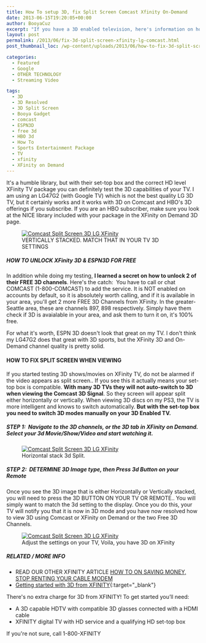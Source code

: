 ```yaml
---
title: How To setup 3D, fix Split Screen Comcast Xfinity On-Demand
date: 2013-06-15T19:20:05+00:00
author: BooyaCuz
excerpt: "If you have a 3D enabled television, here's information on how to try out the FREE 3d library from Comcast XFinity."
layout: post
permalink: /2013/06/fix-3d-split-screen-xfinity-lg-comcast.html
post_thumbnail_loc: /wp-content/uploads/2013/06/how-to-fix-3d-split-screen-1-vertical-booya-thumb.jpg

categories:
  - Featured
  - Google
  - OTHER TECHNOLOGY
  - Streaming Video

tags:
  - 3D
  - 3D Resolved
  - 3D Split Screen
  - Booya Gadget
  - comcast
  - ESPN3D
  - free 3d
  - HBO 3d
  - How To
  - Sports Entertainment Package
  - TV
  - xfinity
  - XFinity on Demand
---
```

 It's a humble library, but with their set-top box and the correct HD level XFinity TV package you can definitely test the 3D capabilities of your TV. I am using an LG47G2 (with Google TV) which is not the best quality LG 3D TV, but it certainly works and it works with 3D on Comcast and HBO's 3D offerings if you subscribe. If you are an HBO subscriber, make sure you look at the NICE library included with your package in the XFinity on Demand 3D page.

<figure>
	<a href="{{ site.cdn-url }}/wp-content/uploads/2013/06/how-to-fix-3d-split-screen-1-vertical-booya.jpg">
    <img src="{{ site.cdn-url }}/wp-content/uploads/2013/06/how-to-fix-3d-split-screen-1-vertical-booya-640.jpg" 
         alt="Comcast Split Screen 3D LG XFinity" title="VERTICALLY STACKED. MATCH THAT IN YOUR TV 3D SETTINGS"></a>
	<figcaption>VERTICALLY STACKED. MATCH THAT IN YOUR TV 3D SETTINGS</figcaption>
</figure>

##### HOW TO UNLOCK XFinity 3D & ESPN3D FOR FREE

In addition while doing my testing, **I learned a secret on how to unlock 2 of their FREE 3D channels**. Here's the catch:  You have to call or chat COMCAST (1-800-COMCAST) to add the service. It is NOT enabled on accounts by default, so it is absolutely worth calling, and if it is available in your area, you'll get 2 more FREE 3D Channels from XFinity. In the greater-Seattle area, these are channels 897, 898 respectively. Simply have them check if 3D is avaialable in your area, and ask them to turn it on, it's 100% free.

For what it's worth, ESPN 3D doesn't look that great on my TV. I don't think my LG47G2 does that great with 3D sports, but the XFinity 3D and On-Demand channel quality is pretty solid.

#### HOW TO FIX SPLIT SCREEN WHEN VIEWING

If you started testing 3D shows/movies on XFinity TV, do not be alarmed if the video appears as split screen.. If you see this it actually means your set-top box is compatible. <strong>With many 3D TVs they will not auto-switch to 3D when viewing the Comcast 3D Signal</strong>.  So they screen will appear split either horizontally or vertically. When viewing 3D discs on my PS3, the TV is more intelligent and knows to switch automatically. <strong>But with the set-top box you need to switch 3D modes manually on your 3D Enabled TV.</strong>

##### STEP 1:  Navigate to the 3D channels, or the 3D tab in XFinity on Demand. Select your 3d Movie/Show/Video and start watching it.

<figure>
	<a href="{{ site.cdn-url }}/wp-content/uploads/2013/06/how-to-fix-3d-split-screen-2-glasses.jpg">
    <img src="{{ site.cdn-url }}/wp-content/uploads/2013/06/how-to-fix-3d-split-screen-2-glasses-640.jpg" 
         alt="Comcast Split Screen 3D LG XFinity" title="Horizontal stack 3d Split."></a>
	<figcaption>Horizontal stack 3d Split.</figcaption>
</figure>

##### STEP 2:  DETERMINE 3D Image type, then Press 3d Button on your Remote

Once you see the 3D image that is either Horizontally or Vertically stacked, you will need to press the 3D BUTTON ON YOUR TV OR REMOTE.. You will simply want to match the 3d setting to the display. Once you do this, your TV will notify you that it is now in 3D mode and you have now resolved how to view 3D using Comcast or XFinity on Demand or the two Free 3D Channels.

<figure>
	<a href="{{ site.cdn-url }}/wp-content/uploads/2013/06/how-to-fix-3d-split-screen-3-horizontal-settings.jpg">
    <img src="{{ site.cdn-url }}/wp-content/uploads/2013/06/how-to-fix-3d-split-screen-3-horizontal-settings-640.jpg" 
         alt="Comcast Split Screen 3D LG XFinity" title="Adjust the settings on your TV, Voila, you have 3D on XFinity"></a>
	<figcaption>Adjust the settings on your TV, Voila, you have 3D on XFinity</figcaption>
</figure>

##### RELATED / MORE INFO

* READ OUR OTHER XFINITY ARTICLE [HOW TO ON SAVING MONEY, STOP RENTING YOUR CABLE MODEM](/2012/04/save-money-easily-stop-renting-your-comcast-cable-modem.html)
* [Getting started with 3D from XFINITY](https://www.xfinity.com/Corporate/Learn/DigitalCable/3D.html){:target="_blank"}

There's no extra charge for 3D from XFINITY! To get started you’ll need:

  * A 3D capable HDTV with compatible 3D glasses connected with a HDMI cable
  * XFINITY digital TV with HD service and a qualifying HD set-top box

If you're not sure, call 1-800-XFINITY
